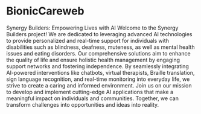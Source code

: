 # BionicCareweb
Synergy Builders: Empowering Lives with AI
Welcome to the Synergy Builders project! We are dedicated to leveraging advanced AI technologies to provide personalized and real-time support for individuals with disabilities such as blindness, deafness, muteness, as well as mental health issues and eating disorders. Our comprehensive solutions aim to enhance the quality of life and ensure holistic health management by engaging support networks and fostering independence. By seamlessly integrating AI-powered interventions like chatbots, virtual therapists, Braille translation, sign language recognition, and real-time monitoring into everyday life, we strive to create a caring and informed environment. Join us on our mission to develop and implement cutting-edge AI applications that make a meaningful impact on individuals and communities. Together, we can transform challenges into opportunities and ideas into reality.